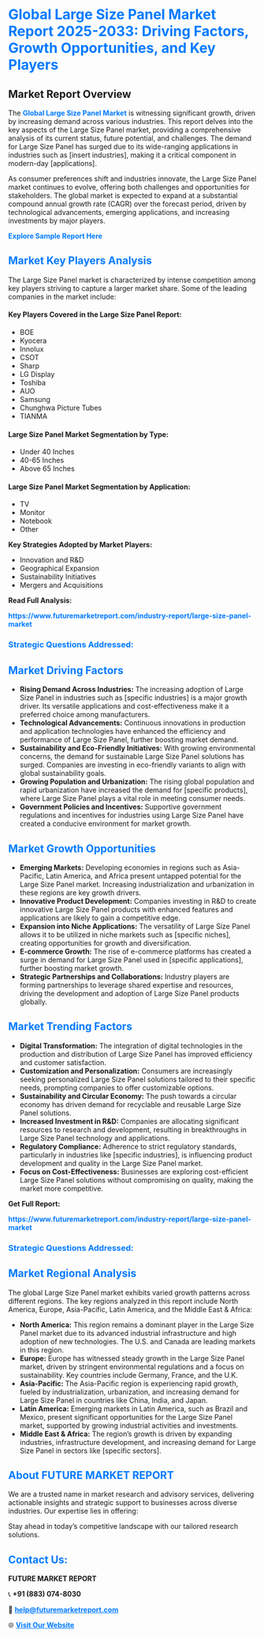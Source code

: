 <h1 style="color: #007BFF;">Global Large Size Panel Market Report 2025-2033: Driving Factors, Growth Opportunities, and Key Players</h1>

<section id="overview">
<h2>Market Report Overview</h2>
<p>The <a href="https://www.futuremarketreport.com/industry-report/large-size-panel-market" style="color: #007BFF; text-decoration: none;"><strong>Global Large Size Panel Market</strong></a> is witnessing significant growth, driven by increasing demand across various industries. This report delves into the key aspects of the Large Size Panel market, providing a comprehensive analysis of its current status, future potential, and challenges. The demand for Large Size Panel has surged due to its wide-ranging applications in industries such as [insert industries], making it a critical component in modern-day [applications].</p>
<p>As consumer preferences shift and industries innovate, the Large Size Panel market continues to evolve, offering both challenges and opportunities for stakeholders. The global market is expected to expand at a substantial compound annual growth rate (CAGR) over the forecast period, driven by technological advancements, emerging applications, and increasing investments by major players.</p>
</section>

<section id="overview">
<p><a href="https://www.futuremarketreport.com/request-sample/reportId=82533" style="color: #007BFF; text-decoration: none;"><strong>Explore Sample Report Here</strong></a></p>
</section>

<section id="key-players">
<h2 style="color: #007BFF;">Market Key Players Analysis</h2>
<p>The Large Size Panel market is characterized by intense competition among key players striving to capture a larger market share. Some of the leading companies in the market include:</p>
<h4>Key Players Covered in the Large Size Panel Report:</h4>
<ul><li>BOE</li><li>Kyocera</li><li>Innolux</li><li>CSOT</li><li>Sharp</li><li>LG Display</li><li>Toshiba</li><li>AUO</li><li>Samsung</li><li>Chunghwa Picture Tubes</li><li>TIANMA</li></ul>
<h4>Large Size Panel Market Segmentation by Type:</h4>
<ul><li>Under 40 Inches</li><li>40-65 Inches</li><li>Above 65 Inches</li></ul>

<h4>Large Size Panel Market Segmentation by Application:</h4>
<ul><li>TV</li><li>Monitor</li><li>Notebook</li><li>Other</li></ul>
<p><strong>Key Strategies Adopted by Market Players:</strong></p>
<ul>
<li>Innovation and R&D</li>
<li>Geographical Expansion</li>
<li>Sustainability Initiatives</li>
<li>Mergers and Acquisitions</li>
</ul>
</section>

<section>
<p><strong>Read Full Analysis: </strong></p><a href="https://www.futuremarketreport.com/industry-report/large-size-panel-market" style="color: #007BFF; text-decoration: none;"><strong>https://www.futuremarketreport.com/industry-report/large-size-panel-market</strong></a>
<h3 style="color: #007BFF;">Strategic Questions Addressed:</h3>
</section>

<section id="driving-factors">
<h2 style="color: #007BFF;">Market Driving Factors</h2>
<ul>
<li><strong>Rising Demand Across Industries:</strong> The increasing adoption of Large Size Panel in industries such as [specific industries] is a major growth driver. Its versatile applications and cost-effectiveness make it a preferred choice among manufacturers.</li>
<li><strong>Technological Advancements:</strong> Continuous innovations in production and application technologies have enhanced the efficiency and performance of Large Size Panel, further boosting market demand.</li>
<li><strong>Sustainability and Eco-Friendly Initiatives:</strong> With growing environmental concerns, the demand for sustainable Large Size Panel solutions has surged. Companies are investing in eco-friendly variants to align with global sustainability goals.</li>
<li><strong>Growing Population and Urbanization:</strong> The rising global population and rapid urbanization have increased the demand for [specific products], where Large Size Panel plays a vital role in meeting consumer needs.</li>
<li><strong>Government Policies and Incentives:</strong> Supportive government regulations and incentives for industries using Large Size Panel have created a conducive environment for market growth.</li>
</ul>
</section>

<section id="growth-opportunities">
<h2 style="color: #007BFF;">Market Growth Opportunities</h2>
<ul>
<li><strong>Emerging Markets:</strong> Developing economies in regions such as Asia-Pacific, Latin America, and Africa present untapped potential for the Large Size Panel market. Increasing industrialization and urbanization in these regions are key growth drivers.</li>
<li><strong>Innovative Product Development:</strong> Companies investing in R&D to create innovative Large Size Panel products with enhanced features and applications are likely to gain a competitive edge.</li>
<li><strong>Expansion into Niche Applications:</strong> The versatility of Large Size Panel allows it to be utilized in niche markets such as [specific niches], creating opportunities for growth and diversification.</li>
<li><strong>E-commerce Growth:</strong> The rise of e-commerce platforms has created a surge in demand for Large Size Panel used in [specific applications], further boosting market growth.</li>
<li><strong>Strategic Partnerships and Collaborations:</strong> Industry players are forming partnerships to leverage shared expertise and resources, driving the development and adoption of Large Size Panel products globally.</li>
</ul>
</section>

<section id="trending-factors">
<h2 style="color: #007BFF;">Market Trending Factors</h2>
<ul>
<li><strong>Digital Transformation:</strong> The integration of digital technologies in the production and distribution of Large Size Panel has improved efficiency and customer satisfaction.</li>
<li><strong>Customization and Personalization:</strong> Consumers are increasingly seeking personalized Large Size Panel solutions tailored to their specific needs, prompting companies to offer customizable options.</li>
<li><strong>Sustainability and Circular Economy:</strong> The push towards a circular economy has driven demand for recyclable and reusable Large Size Panel solutions.</li>
<li><strong>Increased Investment in R&D:</strong> Companies are allocating significant resources to research and development, resulting in breakthroughs in Large Size Panel technology and applications.</li>
<li><strong>Regulatory Compliance:</strong> Adherence to strict regulatory standards, particularly in industries like [specific industries], is influencing product development and quality in the Large Size Panel market.</li>
<li><strong>Focus on Cost-Effectiveness:</strong> Businesses are exploring cost-efficient Large Size Panel solutions without compromising on quality, making the market more competitive.</li>
</ul>
</section>

<section>
<p><strong>Get Full Report: </strong></p><a href="https://www.futuremarketreport.com/industry-report/large-size-panel-market" style="color: #007BFF; text-decoration: none;"><strong>https://www.futuremarketreport.com/industry-report/large-size-panel-market</strong></a>
<h3 style="color: #007BFF;">Strategic Questions Addressed:</h3>
</section>


<section id="regional-analysis">
<h2 style="color: #007BFF;">Market Regional Analysis</h2>
<p>The global Large Size Panel market exhibits varied growth patterns across different regions. The key regions analyzed in this report include North America, Europe, Asia-Pacific, Latin America, and the Middle East & Africa:</p>
<ul>
<li><strong>North America:</strong> This region remains a dominant player in the Large Size Panel market due to its advanced industrial infrastructure and high adoption of new technologies. The U.S. and Canada are leading markets in this region.</li>
<li><strong>Europe:</strong> Europe has witnessed steady growth in the Large Size Panel market, driven by stringent environmental regulations and a focus on sustainability. Key countries include Germany, France, and the U.K.</li>
<li><strong>Asia-Pacific:</strong> The Asia-Pacific region is experiencing rapid growth, fueled by industrialization, urbanization, and increasing demand for Large Size Panel in countries like China, India, and Japan.</li>
<li><strong>Latin America:</strong> Emerging markets in Latin America, such as Brazil and Mexico, present significant opportunities for the Large Size Panel market, supported by growing industrial activities and investments.</li>
<li><strong>Middle East & Africa:</strong> The region’s growth is driven by expanding industries, infrastructure development, and increasing demand for Large Size Panel in sectors like [specific sectors].</li>
</ul>
</section>

<footer>
<h2 style="color: #007BFF;">About FUTURE MARKET REPORT</h2>
<p>We are a trusted name in market research and advisory services, delivering actionable insights and strategic support to businesses across diverse industries. Our expertise lies in offering:</p>

<p>Stay ahead in today’s competitive landscape with our tailored research solutions.</p>

<h2 style="color: #007BFF;">Contact Us:</h2>
<p><strong>FUTURE MARKET REPORT</strong></p>
<p>📞 <strong>+91 (883) 074-8030</strong></p>
<p>📧 <strong><a href="mailto:help@futuremarketreport.com" style="color: #007BFF;">help@futuremarketreport.com</a></strong></p>
<p>🌐 <strong><a href="https://www.futuremarketreport.com/" style="color: #007BFF;">Visit Our Website</a></strong></p>
</footer>